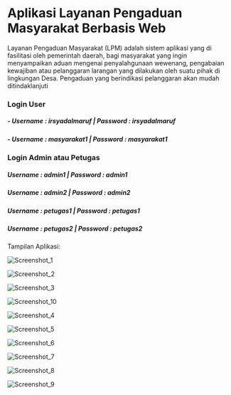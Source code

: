 # Aplikasi Layanan Pengaduan Masyarakat Berbasis Web

Layanan Pengaduan Masyarakat (LPM) adalah sistem aplikasi yang di fasilitasi oleh pemerintah daerah, bagi masyarakat yang ingin menyampaikan aduan mengenai penyalahgunaan wewenang, pengabaian kewajiban atau pelanggaran larangan yang dilakukan oleh suatu pihak di lingkungan Desa. Pengaduan yang berindikasi pelanggaran akan mudah ditindaklanjuti

### Login User
##### - Username : irsyadalmaruf | Password : irsyadalmaruf
##### - Username : masyarakat1 | Password : masyarakat1

### Login Admin atau Petugas
##### Username : admin1 | Password : admin1
##### Username : admin2 | Password : admin2
##### Username : petugas1 | Password : petugas1
##### Username : petugas2 | Password : petugas2

Tampilan Aplikasi:

![Screenshot_1](https://github.com/irsyadalmaruf/Aplikasi-Layanan-Pengaduan-Masyarakat/assets/90688619/b00b4300-f858-4717-9de2-8fcbf48be06f)

![Screenshot_2](https://github.com/irsyadalmaruf/Aplikasi-Layanan-Pengaduan-Masyarakat/assets/90688619/b7e86821-2165-4023-ad40-15ab311b30ec)

![Screenshot_3](https://github.com/irsyadalmaruf/Aplikasi-Layanan-Pengaduan-Masyarakat/assets/90688619/73d13e8b-fd21-456f-8cdf-aafae76d314b)

![Screenshot_10](https://github.com/irsyadalmaruf/Aplikasi-Layanan-Pengaduan-Masyarakat/assets/90688619/b2ba39cd-448e-4b66-86a6-360902e62b91)

![Screenshot_4](https://github.com/irsyadalmaruf/Aplikasi-Layanan-Pengaduan-Masyarakat/assets/90688619/388c05d3-6695-4511-bdea-39d991cca2e5)

![Screenshot_5](https://github.com/irsyadalmaruf/Aplikasi-Layanan-Pengaduan-Masyarakat/assets/90688619/39879af3-1794-4206-9219-3f4169ce869b)

![Screenshot_6](https://github.com/irsyadalmaruf/Aplikasi-Layanan-Pengaduan-Masyarakat/assets/90688619/cf47a2c9-b33e-450f-84ef-26c2782e49a8)

![Screenshot_7](https://github.com/irsyadalmaruf/Aplikasi-Layanan-Pengaduan-Masyarakat/assets/90688619/ef3af2a4-24e7-4910-bd35-5e1d8bee570f)

![Screenshot_8](https://github.com/irsyadalmaruf/Aplikasi-Layanan-Pengaduan-Masyarakat/assets/90688619/a5170cae-98eb-49b9-8d06-bca71d37d0a5)

![Screenshot_9](https://github.com/irsyadalmaruf/Aplikasi-Layanan-Pengaduan-Masyarakat/assets/90688619/fd13cc1d-49af-4d66-ab89-0336f948d423)
